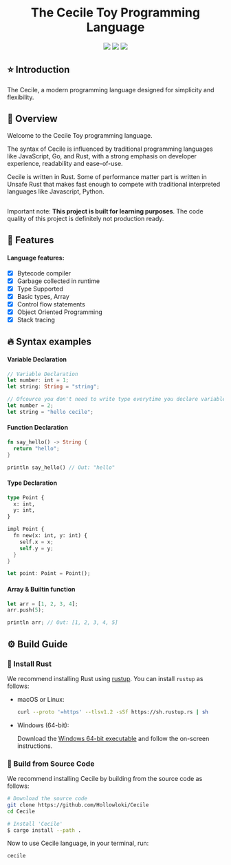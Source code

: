 
<h1 align="center">The Cecile Toy Programming Language</h1>

<p align="center">
  <img src="https://img.shields.io/crates/d/Cecile?style=for-the-badge" />
  <img src="https://img.shields.io/crates/l/Cecile?style=for-the-badge" />
  <img src="https://img.shields.io/github/stars/Hollowloki/Cecile?style=for-the-badge&logo=trustpilot" />
  


</p>


## ⭐ Introduction

The Cecile, a modern programming language designed for simplicity and flexibility.

## 🍎 Overview

Welcome to the Cecile Toy programming language.

The syntax of Cecile is influenced by traditional programming languages like JavaScript, Go, and Rust, with a strong emphasis on developer experience, readability and ease-of-use.

Cecile is written in Rust. Some of performance matter part is written in Unsafe Rust that makes fast enough to compete with traditional interpreted languages like Javascript, Python.


##
Important note: **This project is built for learning purposes**. The code quality of this project is definitely not production ready.

## 📕 Features

#### Language features:

- [x]  Bytecode compiler
- [x]  Garbage collected in runtime
- [x]  Type Supported
- [x]  Basic types, Array
- [x]  Control flow statements
- [x]  Object Oriented Programming
- [x]  Stack tracing

## 🔥 Syntax examples

#### Variable Declaration
```rust
// Variable Declaration
let number: int = 1;
let string: String = "string";

// Ofcource you don't need to write type everytime you declare variable
let number = 2;
let string = "hello cecile";

```
#### Function Declaration
```rust
fn say_hello() -> String {
  return "hello";
}

println say_hello() // Out: "hello"
```

#### Type Declaration
```rust
type Point {
  x: int,
  y: int,
}

impl Point {
  fn new(x: int, y: int) {
    self.x = x;
    self.y = y;
  }
}

let point: Point = Point();
```

#### Array & Builtin function

```rust 
let arr = [1, 2, 3, 4];
arr.push(5);

println arr; // Out: [1, 2, 3, 4, 5]
```

## ⚙️️ Build Guide 

### 🦀 Install Rust

We recommend installing Rust using [rustup](https://www.rustup.rs/). You can install `rustup` as follows:

- macOS or Linux:
  ```bash
  curl --proto '=https' --tlsv1.2 -sSf https://sh.rustup.rs | sh
  ```

- Windows (64-bit):  
  
  Download the [Windows 64-bit executable](https://win.rustup.rs/x86_64) and follow the on-screen instructions.

### 🐙 Build from Source Code

We recommend installing Cecile by building from the source code as follows:

```bash
# Download the source code
git clone https://github.com/Hollowloki/Cecile
cd Cecile

# Install 'Cecile'
$ cargo install --path .
```

Now to use Cecile language, in your terminal, run:
```bash
cecile
```
